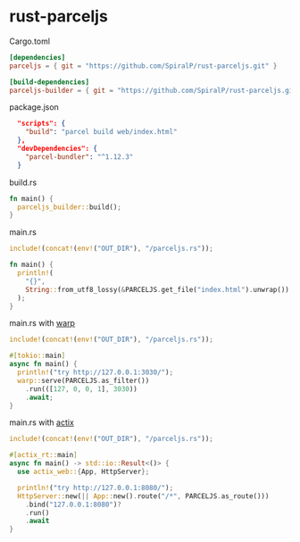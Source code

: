 # rust-parceljs

Cargo.toml

```toml
[dependencies]
parceljs = { git = "https://github.com/SpiralP/rust-parceljs.git" }

[build-dependencies]
parceljs-builder = { git = "https://github.com/SpiralP/rust-parceljs.git" }
```

package.json

```json
  "scripts": {
    "build": "parcel build web/index.html"
  },
  "devDependencies": {
    "parcel-bundler": "^1.12.3"
  }
```

build.rs

```rust
fn main() {
  parceljs_builder::build();
}
```

main.rs

```rust
include!(concat!(env!("OUT_DIR"), "/parceljs.rs"));

fn main() {
  println!(
    "{}",
    String::from_utf8_lossy(&PARCELJS.get_file("index.html").unwrap())
  );
}
```

main.rs with [warp](https://github.com/seanmonstar/warp)

```rust
include!(concat!(env!("OUT_DIR"), "/parceljs.rs"));

#[tokio::main]
async fn main() {
  println!("try http://127.0.0.1:3030/");
  warp::serve(PARCELJS.as_filter())
    .run(([127, 0, 0, 1], 3030))
    .await;
}
```

main.rs with [actix](https://github.com/actix/actix-web)

```rust
include!(concat!(env!("OUT_DIR"), "/parceljs.rs"));

#[actix_rt::main]
async fn main() -> std::io::Result<()> {
  use actix_web::{App, HttpServer};

  println!("try http://127.0.0.1:8080/");
  HttpServer::new(|| App::new().route("/*", PARCELJS.as_route()))
    .bind("127.0.0.1:8080")?
    .run()
    .await
}
```
